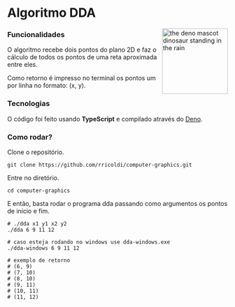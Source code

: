 # Algoritmo DDA
<img align="right" src="https://deno.land/logo.svg" height="150px" alt="the deno mascot dinosaur standing in the rain">

### Funcionalidades

O algoritmo recebe dois pontos do plano 2D e faz o cálculo de todos os pontos de uma reta aproximada entre eles.

Como retorno é impresso no terminal os pontos um por linha no formato: (x, y).

### Tecnologias

O código foi feito usando **TypeScript** e compilado através do [Deno](https://deno.land).

### Como rodar?

Clone o repositório.

```shell
git clone https://github.com/rricoldi/computer-graphics.git
```

Entre no diretório.

```shell
cd computer-graphics
```

E então, basta rodar o programa dda passando como argumentos os pontos de início e fim.

```shell
# ./dda x1 y1 x2 y2
./dda 6 9 11 12

# caso esteja rodando no windows use dda-windows.exe
./dda-windows 6 9 11 12

# exemplo de retorno
# (6, 9)
# (7, 10)
# (8, 10)
# (9, 11)
# (10, 11)
# (11, 12)
```



